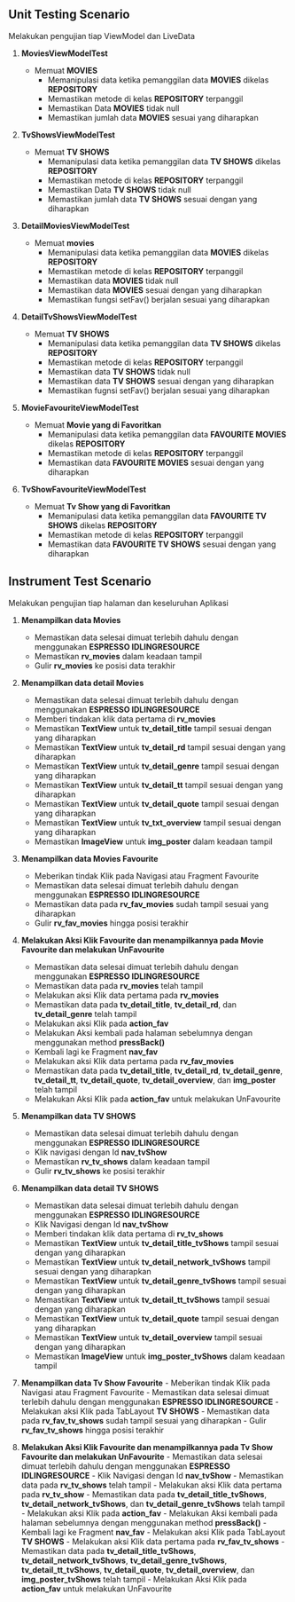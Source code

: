 ## Unit Testing Scenario
Melakukan pengujian tiap ViewModel dan LiveData

1. **MoviesViewModelTest**
    - Memuat **MOVIES**
        - Memanipulasi data ketika pemanggilan data **MOVIES** dikelas **REPOSITORY**
        - Memastikan metode di kelas **REPOSITORY** terpanggil
        - Memastikan Data **MOVIES** tidak null
        - Memastikan jumlah data **MOVIES** sesuai yang diharapkan


2. **TvShowsViewModelTest**
    - Memuat **TV SHOWS**
        - Memanipulasi data ketika pemanggilan data **TV SHOWS** dikelas **REPOSITORY**
        - Memastikan metode di kelas **REPOSITORY** terpanggil
        - Memastikan Data **TV SHOWS** tidak null
        - Memastikan jumlah data **TV SHOWS** sesuai dengan yang diharapkan 


3. **DetailMoviesViewModelTest**
    - Memuat **movies**
        - Memanipulasi data ketika pemanggilan data **MOVIES** dikelas **REPOSITORY**
        - Memastikan metode di kelas **REPOSITORY** terpanggil
        - Memastikan data **MOVIES** tidak null
        - Memastikan data **MOVIES** sesuai dengan yang diharapkan
        - Memastikan fungsi setFav() berjalan sesuai yang diharapkan


4. **DetailTvShowsViewModelTest**
    - Memuat **TV SHOWS**
        - Memanipulasi data ketika pemanggilan data **TV SHOWS** dikelas **REPOSITORY**
        - Memastikan metode di kelas **REPOSITORY** terpanggil
        - Memastikan data **TV SHOWS** tidak null
        - Memastikan data **TV SHOWS** sesuai dengan yang diharapkan
        - Memastikan fugnsi setFav() berjalan sesuai yang diharapkan

5. **MovieFavouriteViewModelTest**
    - Memuat **Movie yang di Favoritkan**
        - Memanipulasi data ketika pemanggilan data **FAVOURITE MOVIES** dikelas **REPOSITORY**
        - Memastikan metode di kelas **REPOSITORY** terpanggil
        - Memastikan data **FAVOURITE MOVIES** sesuai dengan yang diharapkan

6. **TvShowFavouriteViewModelTest**
    - Memuat **Tv Show yang di Favoritkan**
        - Memanipulasi data ketika pemanggilan data **FAVOURITE TV SHOWS** dikelas **REPOSITORY**
        - Memastikan metode di kelas **REPOSITORY** terpanggil
        - Memastikan data **FAVOURITE TV SHOWS** sesuai dengan yang diharapkan


## Instrument Test Scenario
Melakukan pengujian tiap halaman dan keseluruhan Aplikasi

1. **Menampilkan data Movies**
    - Memastikan data selesai dimuat terlebih dahulu dengan menggunakan **ESPRESSO IDLINGRESOURCE**
    - Memastikan **rv_movies** dalam keadaan tampil
    - Gulir **rv_movies** ke posisi data terakhir


2. **Menampilkan data detail Movies**
    - Memastikan data selesai dimuat terlebih dahulu dengan menggunakan **ESPRESSO IDLINGRESOURCE**
    - Memberi tindakan klik data pertama di **rv_movies**
    - Memastikan **TextView** untuk **tv_detail_title** tampil sesuai dengan yang diharapkan
    - Memastikan **TextView** untuk **tv_detail_rd** tampil sesuai dengan yang diharapkan
    - Memastikan **TextView** untuk **tv_detail_genre** tampil sesuai dengan yang diharapkan
    - Memastikan **TextView** untuk **tv_detail_tt** tampil sesuai dengan yang diharapkan
    - Memastikan **TextView** untuk **tv_detail_quote** tampil sesuai dengan yang diharapkan
    - Memastikan **TextView** untuk **tv_txt_overview** tampil sesuai dengan yang diharapkan
    - Memastikan **ImageView** untuk **img_poster** dalam keadaan tampil

3. **Menampilkan data Movies Favourite**
    - Meberikan tindak Klik pada Navigasi atau Fragment Favourite
    - Memastikan data selesai dimuat terlebih dahulu dengan menggunakan **ESPRESSO IDLINGRESOURCE**
    - Memastikan data pada **rv_fav_movies** sudah tampil sesuai yang diharapkan
    - Gulir **rv_fav_movies** hingga posisi terakhir
    
4. **Melakukan Aksi Klik Favourite dan menampilkannya pada Movie Favourite dan melakukan UnFavourite**
    - Memastikan data selesai dimuat terlebih dahulu dengan menggunakan **ESPRESSO IDLINGRESOURCE**
    - Memastikan data pada **rv_movies** telah tampil
    - Melakukan aksi Klik data pertama pada **rv_movies** 
    - Memastikan data pada **tv_detail_title**, **tv_detail_rd**, dan **tv_detail_genre** telah tampil
    - Melakukan aksi Klik pada **action_fav**
    - Melakukan Aksi kembali pada halaman sebelumnya dengan menggunakan method **pressBack()**
    - Kembali lagi ke Fragment **nav_fav**
    - Melakukan aksi Klik data pertama pada **rv_fav_movies**
    - Memastikan data pada **tv_detail_title**, **tv_detail_rd**, **tv_detail_genre**, **tv_detail_tt**,
      **tv_detail_quote**, **tv_detail_overview**, dan **img_poster** telah tampil
    - Melakukan Aksi Klik pada **action_fav** untuk melakukan UnFavourite
    

5. **Menampilkan data TV SHOWS**
    - Memastikan data selesai dimuat terlebih dahulu dengan menggunakan **ESPRESSO IDLINGRESOURCE**
    - Klik navigasi dengan Id **nav_tvShow**
    - Memastikan **rv_tv_shows** dalam keadaan tampil
    - Gulir **rv_tv_shows** ke posisi terakhir
    

6. **Menampilkan data detail TV SHOWS**
    - Memastikan data selesai dimuat terlebih dahulu dengan menggunakan **ESPRESSO IDLINGRESOURCE**
    - Klik Navigasi dengan Id **nav_tvShow**
    - Memberi tindakan klik data pertama di **rv_tv_shows**
    - Memastikan **TextView** untuk **tv_detail_title_tvShows** tampil sesuai dengan yang diharapkan
    - Memastikan **TextView** untuk **tv_detail_network_tvShows** tampil sesuai dengan yang diharapkan 
    - Memastikan **TextView** untuk **tv_detail_genre_tvShows** tampil sesuai dengan yang diharapkan
    - Memastikan **TextView** untuk **tv_detail_tt_tvShows** tampil sesuai dengan yang diharapkan
    - Memastikan **TextView** untuk **tv_detail_quote** tampil sesuai dengan yang diharapkan
    - Memastikan **TextView** untuk **tv_detail_overview** tampil sesuai dengan yang diharapkan
    - Memastikan **ImageView** untuk **img_poster_tvShows** dalam keadaan tampil           

7. **Menampilkan data Tv Show Favourite**
       - Meberikan tindak Klik pada Navigasi atau Fragment Favourite
       - Memastikan data selesai dimuat terlebih dahulu dengan menggunakan **ESPRESSO IDLINGRESOURCE**
       - Melakukan aksi Klik pada TabLayout **TV SHOWS**
       - Memastikan data pada **rv_fav_tv_shows** sudah tampil sesuai yang diharapkan
       - Gulir **rv_fav_tv_shows** hingga posisi terakhir
       
8. **Melakukan Aksi Klik Favourite dan menampilkannya pada Tv Show Favourite dan melakukan UnFavourite**
       - Memastikan data selesai dimuat terlebih dahulu dengan menggunakan **ESPRESSO IDLINGRESOURCE**
       - Klik Navigasi dengan Id **nav_tvShow**
       - Memastikan data pada **rv_tv_shows** telah tampil
       - Melakukan aksi Klik data pertama pada **rv_tv_show** 
       - Memastikan data pada **tv_detail_title_tvShows**, **tv_detail_network_tvShows**, dan **tv_detail_genre_tvShows** telah tampil
       - Melakukan aksi Klik pada **action_fav**
       - Melakukan Aksi kembali pada halaman sebelumnya dengan menggunakan method **pressBack()**
       - Kembali lagi ke Fragment **nav_fav**
       - Melakukan aksi Klik pada TabLayout **TV SHOWS**
       - Melakukan aksi Klik data pertama pada **rv_fav_tv_shows**
       - Memastikan data pada **tv_detail_title_tvShows**, **tv_detail_network_tvShows**, **tv_detail_genre_tvShows**, **tv_detail_tt_tvShows**,
         **tv_detail_quote**, **tv_detail_overview**, dan **img_poster_tvShows** telah tampil
       - Melakukan Aksi Klik pada **action_fav** untuk melakukan UnFavourite